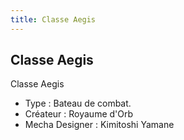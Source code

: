 ```yaml
---
title: Classe Aegis
---
```


Classe Aegis
------------




Classe Aegis  
  
- Type : Bateau de combat.   
- Créateur : Royaume d'Orb   
- Mecha Designer : Kimitoshi Yamane

